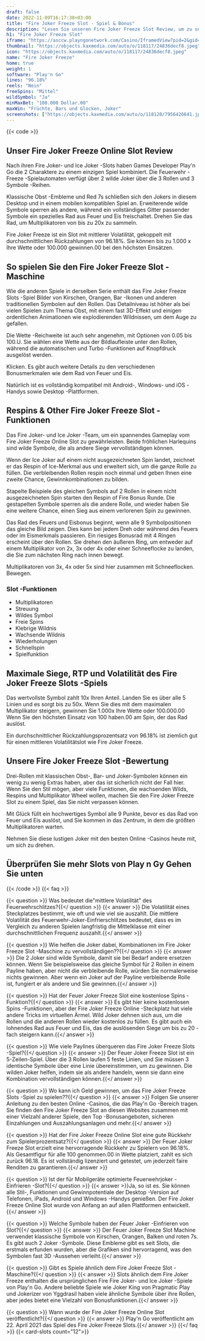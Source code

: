 ```yaml
---
draft: false
date: 2022-11-09T16:17:38+03:00
title: "Fire Joker Freeze Slot - Spiel & Bonus"
description: "Lesen Sie unseren Fire Joker Freeze Slot Review, um zu sehen, wie ein Joker Bonusfunktionen auslösen kann. Wir sehen uns auch an, wo Sie es mit den besten Casino -Angeboten spielen können."
h1: "Fire Joker Freeze Slot"
iframe: "https://asccw.playngonetwork.com/Casino/IframedView?pid=2&gid=firejokerfreeze&lang=en_US&practice=1&channel=desktop&div=flashobject&width=100%25&height=100%25&user=&password=&ctx=&demo=2&brand=&lobby=&rccurrentsessiontime=0&rcintervaltime=0&rcaccounthistoryurl=&rccontinueurl=&rcexiturl=&rchistoryurlmode=&autoplaylimits=0&autoplayreset=0&callback=flashCallback&rcmga=&resourcelevel=0&hasjackpots=False&country=&pauseplay=&playlimit=&selftest=&sessiontime=&coreweburl=https://asccw.playngonetwork.com/&showpoweredby=True"
thumbnail: "https://objects.kaxmedia.com/auto/o/118117/24836decf8.jpeg"
icon: "https://objects.kaxmedia.com/auto/o/118117/24836decf8.jpeg"
name: "Fire Joker Freeze"
home: true
weight: 1
software: "Play'n Go"
lines: "96.18%"
reels: "Nein"
freeSpins: "Mittel"
wildSymbol: "Ja"
minMaxBet: "100.000 Dollar.00"
maxWin: "Früchte, Bars und Glocken, Joker"
screenshots: ["https://objects.kaxmedia.com/auto/o/118120/7956426641.jpeg"]
---
```


{{< code >}}<h2>Unser Fire Joker Freeze Online Slot Review</h2><p>Nach ihren Fire Joker- und Ice Joker -Slots haben Games Developer Play'n Go die 2 Charaktere zu einem einzigen Spiel kombiniert. Die Feuerwehr -Freeze -Spielautomaten verfügt über 2 wilde Joker über die 3 Rollen und 3 Symbole -Reihen.</p><p>Klassische Obst -Embleme und Red 7s schließen sich den Jokers in diesem Desktop und in einem mobilen kompatiblen Spiel an. Erweiterende wilde Symbole sperren als andere, während ein vollständiges Gitter passender Symbole ein spezielles Rad aus Feuer und Eis freischaltet. Drehen Sie das Rad, um Multiplikatoren von bis zu 20x zu sammeln.</p><p>Fire Joker Freeze ist ein Slot mit mittlerer Volatilität, gekoppelt mit durchschnittlichen Rückzahlungen von 96.18%. Sie können bis zu 1.000 x Ihre Wette oder 100.000 gewinnen.00 bei den höchsten Einsätzen.</p><h2>So spielen Sie den Fire Joker Freeze Slot -Maschine</h2><p>Wie die anderen Spiele in derselben Serie enthält das Fire Joker Freeze Slots -Spiel Bilder von Kirschen, Orangen, Bar -Ikonen und anderen traditionellen Symbolen auf den Rollen. Das Detailniveau ist höher als bei vielen Spielen zum Thema Obst, mit einem fast 3D-Effekt und einigen ordentlichen Animationen wie explodierenden Wildnissen, um dem Auge zu gefallen.</p><p>Die Wette -Reichweite ist auch sehr angenehm, mit Optionen von 0.05 bis 100.U. Sie wählen eine Wette aus der Bildlaufleiste unter den Rollen, während die automatischen und Turbo -Funktionen auf Knopfdruck ausgelöst werden.</p><p>Klicken. Es gibt auch weitere Details zu den verschiedenen Bonusmerkmalen wie dem Rad von Feuer und Eis.</p><p>Natürlich ist es vollständig kompatibel mit Android-, Windows- und iOS -Handys sowie Desktop -Plattformen.</p><h2>Respins & Other Fire Joker Freeze Slot -Funktionen</h2><p>Das Fire Joker- und Ice Joker -Team, um ein spannendes Gameplay vom Fire Joker Freeze Online Slot zu gewährleisten. Beide fröhlichen Harlequins sind wilde Symbole, die als andere Siege vervollständigen können.</p><p>Wenn der Ice Joker auf einem nicht ausgezeichneten Spin landet, zeichnet er das Respin of Ice-Merkmal aus und erweitert sich, um die ganze Rolle zu füllen. Die verbleibenden Rollen respin noch einmal und geben Ihnen eine zweite Chance, Gewinnkombinationen zu bilden.</p><p>Stapelte Beispiele des gleichen Symbols auf 2 Rollen in einem nicht ausgezeichneten Spin starten den Respin of Fire Bonus Runde. Die gestapelten Symbole sperren als die andere Rolle, und wieder haben Sie eine weitere Chance, einen Sieg aus einem verlorenen Spin zu gewinnen.</p><p>Das Rad des Feuers und Eisbonus beginnt, wenn alle 9 Symbolpositionen das gleiche Bild zeigen. Dies kann bei jedem Dreh oder während des Feuers oder im Eismerkmals passieren. Ein riesiges Bonusrad mit 4 Ringen erscheint über den Rollen. Sie drehen den äußeren Ring, um entweder auf einem Multiplikator von 2x, 3x oder 4x oder einer Schneeflocke zu landen, die Sie zum nächsten Ring nach innen bewegt.</p><p>Multiplikatoren von 3x, 4x oder 5x sind hier zusammen mit Schneeflocken. Bewegen.</p><h3>
Slot -Funktionen</h3><ul>
<li></span>
Multiplikatoren</li>
<li></span>
Streuung</li>
<li></span>
Wildes Symbol</li>
<li></span>
Freie Spins</li>
<li></span>
Klebrige Wildnis</li>
<li></span>
Wachsende Wildnis</li>
<li></span>
Wiederholungen</li>
<li></span>
Schnellspin</li>
<li></span>
Spielfunktion</li></ul><h2>Maximale Siege, RTP und Volatilität des Fire Joker Freeze Slots -Spiels</h2><p>Das wertvollste Symbol zahlt 10x Ihren Anteil. Landen Sie es über alle 5 Linien und es sorgt bis zu 50x. Wenn Sie dies mit dem maximalen Multiplikator steigern, gewinnen Sie 1.000x Ihre Wette oder 100.000.00 Wenn Sie den höchsten Einsatz von 100 haben.00 am Spin, der das Rad auslöst.</p><p>Ein durchschnittlicher Rückzahlungsprozentsatz von 96.18% ist ziemlich gut für einen mittleren Volatilitätslot wie Fire Joker Freeze.</p><h2>Unsere Fire Joker Freeze Slot -Bewertung</h2><p>Drei-Rollen mit klassischen Obst-, Bar- und Joker-Symbolen können ein wenig zu wenig Extras haben, aber das ist sicherlich nicht der Fall hier. Wenn Sie den Stil mögen, aber viele Funktionen, die wachsenden Wilds, Respins und Multiplikator Wheel wollen, machen Sie den Fire Joker Freeze Slot zu einem Spiel, das Sie nicht verpassen können.</p><p>Mit Glück füllt ein hochwertiges Symbol alle 9 Punkte, bevor es das Rad von Feuer und Eis auslöst, und Sie kommen in das Zentrum, in dem die größten Multiplikatoren warten.</p><p>Nehmen Sie diese lustigen Joker mit den besten Online -Casinos heute mit, um sich zu drehen.</p><h2>Überprüfen Sie mehr Slots von Play n Gy Gehen Sie unten</h2>
{{< /code >}}
{{< faq >}}

{{< question >}} Was bedeutet die"mittlere Volatilität" des Feuerwehrschlitzes?{{</ question >}}
{{< answer >}} Die Volatilität eines Steckplatzes bestimmt, wie oft und wie viel sie auszahlt. Die mittlere Volatilität des Feuerwehr-Joker-Einfrierschlitzes bedeutet, dass es im Vergleich zu anderen Spielen langfristig die Mittelklasse mit einer durchschnittlichen Frequenz auszahlt.{{</ answer >}}

{{< question >}} Wie helfen die Joker dabei, Kombinationen im Fire Joker Freeze Slot -Maschine zu vervollständigen??{{</ question >}}
{{< answer >}} Die 2 Joker sind wilde Symbole, damit sie bei Bedarf andere ersetzen können. Wenn Sie beispielsweise das gleiche Symbol für 2 Rollen in einem Payline haben, aber nicht die verbleibende Rolle, würden Sie normalerweise nichts gewinnen. Aber wenn ein Joker auf der Payline verbleibende Rolle ist, fungiert er als andere und Sie gewinnen.{{</ answer >}}

{{< question >}} Hat der Feuer Joker Freeze Slot eine kostenlose Spins -Funktion?{{</ question >}}
{{< answer >}} Es gibt hier keine kostenlosen Spins -Funktionen, aber der Fire Joker Freeze Online -Steckplatz hat viele andere Tricks im virtuellen Ärmel. Wild Joker dehnen sich aus, um die Rollen und die anderen Rollen wieder kostenlos zu füllen. Es gibt auch ein lohnendes Rad aus Feuer und Eis, das die auslösenden Siege um bis zu 20 -fach steigern kann.{{</ answer >}}

{{< question >}} Wie viele Paylines überqueren das Fire Joker Freeze Slots -Spiel?{{</ question >}}
{{< answer >}} Der Feuer Joker Freeze Slot ist ein 5-Zeilen-Spiel. Über die 3 Rollen laufen 5 feste Linien, und Sie müssen 3 identische Symbole über eine Linie übereinstimmen, um zu gewinnen. Die wilden Joker helfen, indem sie als andere handeln, wenn sie dann eine Kombination vervollständigen können.{{</ answer >}}

{{< question >}} Wo kann ich Geld gewinnen, um das Fire Joker Freeze Slots -Spiel zu spielen??{{</ question >}}
{{< answer >}} Folgen Sie unserer Anleitung zu den besten Online -Casinos, die das Play'n Go -Bereich tragen. Sie finden den Fire Joker Freeze Slot an diesen Websites zusammen mit einer Vielzahl anderer Spiele, den Top -Bonusangeboten, sicheren Einzahlungen und Auszahlungsanlagen und mehr.{{</ answer >}}

{{< question >}} Hat der Fire Joker Freeze Online Slot eine gute Rückkehr zum Spielerprozentsatz?{{</ question >}}
{{< answer >}} Der Feuer Joker Freeze Slot erzielt eine hervorragende Rückkehr zu Spielern von 96.18%. Als Gesamtfigur für alle 100 genommen.00 in Wette platziert, zahlt es sich zurück 96.18. Es ist vollständig lizenziert und getestet, um jederzeit faire Renditen zu garantieren.{{</ answer >}}

{{< question >}} Ist der für Mobilgeräte optimierte Feuerwehrjoker -Einfrieren -Slot?{{</ question >}}
{{< answer >}}Ja, so ist es. Sie können alle Stil-, Funktionen und Gewinnpotentiale der Desktop -Version auf Telefonen, iPads, Android und Windows -Handys genießen. Der Fire Joker Freeze Online Slot wurde von Anfang an auf allen Plattformen entwickelt.{{</ answer >}}

{{< question >}} Welche Symbole haben der Feuer Joker -Einfrieren von Slot?{{</ question >}}
{{< answer >}} Der Feuer Joker Freeze Slot Machine verwendet klassische Symbole von Kirschen, Orangen, Balken und roten 7s. Es gibt auch 2 Joker -Symbole. Diese Embleme gibt es seit Slots, die erstmals erfunden wurden, aber die Grafiken sind hervorragend, was den Symbolen fast 3D -Aussehen verleiht.{{</ answer >}}

{{< question >}} Gibt es Spiele ähnlich dem Fire Joker Freeze Slot -Maschine?{{</ question >}}
{{< answer >}} Slots ähnlich dem Fire Joker Freeze enthalten die ursprünglichen Fire Fire Joker- und Ice Joker -Spiele von Play'n Go. Andere beliebte Spiele wie Joker King von Pragmatic Play und Jokerizer von Yggdrasil haben viele ähnliche Symbole über ihre Rollen, aber jedes bietet eine Vielzahl von Bonusfunktionen.{{</ answer >}}

{{< question >}} Wann wurde der Fire Joker Freeze Online Slot veröffentlicht?{{</ question >}}
{{< answer >}} Play'n Go veröffentlicht am 22. April 2021 das Spiel des Fire Joker Freeze Slots.{{</ answer >}}
{{</ faq >}}
{{< card-slots count="12">}}